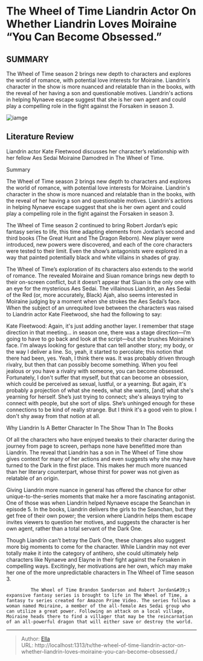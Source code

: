 # The Wheel of Time Liandrin Actor On Whether Liandrin Loves Moiraine “You Can Become Obsessed.”


## SUMMARY 



  The Wheel of Time season 2 brings new depth to characters and explores the world of romance, with potential love interests for Moiraine.   Liandrin&#39;s character in the show is more nuanced and relatable than in the books, with the reveal of her having a son and questionable motives.   Liandrin&#39;s actions in helping Nynaeve escape suggest that she is her own agent and could play a compelling role in the fight against the Forsaken in season 3.  

![iamge](https://static1.srcdn.com/wordpress/wp-content/uploads/2024/01/kate-fleetwood-s-liandrin-and-rosamund-pike-s-moiraine-in-the-wheel-of-time.jpg)

## Literature Review
Liandrin actor Kate Fleetwood discusses her character’s relationship with her fellow Aes Sedai Moiraine Damodred in The Wheel of Time.





Summary

  The Wheel of Time season 2 brings new depth to characters and explores the world of romance, with potential love interests for Moiraine.   Liandrin&#39;s character in the show is more nuanced and relatable than in the books, with the reveal of her having a son and questionable motives.   Liandrin&#39;s actions in helping Nynaeve escape suggest that she is her own agent and could play a compelling role in the fight against the Forsaken in season 3.  







The Wheel of Time season 2 continued to bring Robert Jordan’s epic fantasy series to life, this time adapting elements from Jordan’s second and third books (The Great Hunt and The Dragon Reborn). New player were introduced, new powers were discovered, and each of the core characters were tested to their limit. Even the show’s antagonists were explored in a way that painted potentially black and white villains in shades of gray.

The Wheel of Time’s exploration of its characters also extends to the world of romance. The revealed Moiraine and Siuan romance brings new depth to their on-screen conflict, but it doesn’t appear that Siuan is the only one with an eye for the mysterious Aes Sedai. The villainous Liandrin, an Aes Sedai of the Red (or, more accurately, Black) Ajah, also seems interested in Moiraine judging by a moment when she strokes the Aes Sedai’s face. When the subject of an unrequited love between the characters was raised to Liandrin actor Kate Fleetwood, she had the following to say:





Kate Fleetwood: Again, it&#39;s just adding another layer. I remember that stage direction in that meeting… in season one, there was a stage direction—I’m going to have to go back and look at the script—but she brushes Moiraine’s face. I&#39;m always looking for gesture that can tell another story; my body, or the way I deliver a line. So, yeah, it started to percolate; this notion that there had been, yes. Yeah, I think there was.
It was probably driven through rivalry, but then that can possibly become something. When you feel jealous or you have a rivalry with someone, you can become obsessed. Fortunately, I don&#39;t suffer that myself, but that can become an obsession, which could be perceived as sexual, lustful, or a yearning. But again, it&#39;s probably a projection of what she needs, what she wants, [and] what she&#39;s yearning for herself. She’s just trying to connect; she&#39;s always trying to connect with people, but she sort of slips. She’s unhinged enough for these connections to be kind of really strange. But I think it&#39;s a good vein to plow. I don&#39;t shy away from that notion at all.






 Why Liandrin Is A Better Character In The Show Than In The Books 
         

Of all the characters who have enjoyed tweaks to their character during the journey from page to screen, perhaps none have benefitted more than Liandrin. The reveal that Liandrin has a son in The Wheel of Time show gives context for many of her actions and even suggests why she may have turned to the Dark in the first place. This makes her much more nuanced than her literary counterpart, whose thirst for power was not given as relatable of an origin.

Giving Liandrin more nuance in general has offered the chance for other unique-to-the-series moments that make her a more fascinating antagonist. One of those was when Liandrin helped Nynaeve escape the Seanchan in episode 5. In the books, Liandrin delivers the girls to the Seanchan, but they get free of their own power; the version where Liandrin helps them escape invites viewers to question her motives, and suggests the character is her own agent, rather than a total servant of the Dark One.




Though Liandrin can’t betray the Dark One, these changes also suggest more big moments to come for the character. While Liandrin may not ever totally make it into the category of antihero, she could ultimately help characters like Nynaeve and Elayne in their fight against the Forsaken in compelling ways. Excitingly, her motivations are her own, which may make her one of the more unpredictable characters in The Wheel of Time season 3.

             The Wheel of Time Brandon Sanderson and Robert Jordan&#39;s expansive fantasy series is brought to life in The Wheel of Time, a fantasy tv series created for Amazon Prime Video. The series follows a woman named Moiraine, a member of the all-female Aes Sedai group who can utilize a great power. Following an attack on a local village, Moiraine heads there to find a villager that may be the reincarnation of an all-powerful dragon that will either save or destroy the world.  

 



---

> Author: [Ella](https://instagram.hk.cn/)  
> URL: http://localhost:1313/tv/the-wheel-of-time-liandrin-actor-on-whether-liandrin-loves-moiraine-you-can-become-obsessed./  

